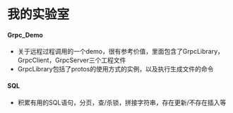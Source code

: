 # 我的实验室
#### Grpc_Demo

- 关于远程过程调用的一个demo，很有参考价值，里面包含了GrpcLibrary，GrpcClient，GrpcServer三个工程文件
- GrpcLibrary包括了protos的使用方式的实例，以及执行生成文件的命令

#### SQL 

- 积累有用的SQL语句，分页，查/杀锁，拼接字符串，存在更新/不存在插入等